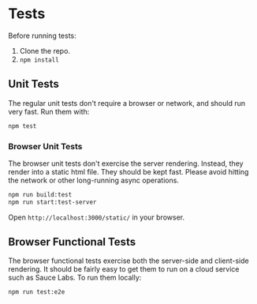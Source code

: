 # Tests

Before running tests:

1. Clone the repo.
2. `npm install`

## Unit Tests

The regular unit tests don't require a browser or network, and should run very fast. Run them with:

```sh
npm test
```

### Browser Unit Tests

The browser unit tests don't exercise the server rendering. Instead, they render into a static html file. They should be kept fast. Please avoid hitting the network or other long-running async operations.

```sh
npm run build:test
npm run start:test-server
```

Open `http://localhost:3000/static/` in your browser.


## Browser Functional Tests

The browser functional tests exercise both the server-side and client-side rendering. It should be fairly easy to get them to run on a cloud service such as Sauce Labs. To run them locally:

```
npm run test:e2e
```
